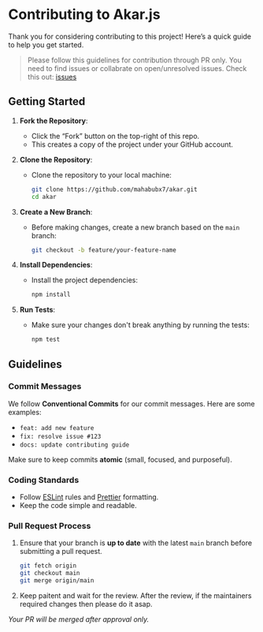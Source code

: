 # Contributing to Akar.js

Thank you for considering contributing to this project! Here’s a quick guide to help you get started.

> Please follow this guidelines for contribution through PR only. You need to find issues or collabrate on open/unresolved issues. Check this out: [issues](https://github.com/mahabubx7/akar/issues)

## Getting Started

1. **Fork the Repository**:
   - Click the “Fork” button on the top-right of this repo.
   - This creates a copy of the project under your GitHub account.

2. **Clone the Repository**:
   - Clone the repository to your local machine:
     ```bash
     git clone https://github.com/mahabubx7/akar.git
     cd akar
     ```

3. **Create a New Branch**:
   - Before making changes, create a new branch based on the `main` branch:
     ```bash
     git checkout -b feature/your-feature-name
     ```

4. **Install Dependencies**:
   - Install the project dependencies:
     ```bash
     npm install
     ```

5. **Run Tests**:
   - Make sure your changes don't break anything by running the tests:
     ```bash
     npm test
     ```

## Guidelines

### Commit Messages
We follow **Conventional Commits** for our commit messages. Here are some examples:
- `feat: add new feature`
- `fix: resolve issue #123`
- `docs: update contributing guide`

Make sure to keep commits **atomic** (small, focused, and purposeful).

### Coding Standards
- Follow [ESLint](https://eslint.org/) rules and [Prettier](https://prettier.io/) formatting.
- Keep the code simple and readable.

### Pull Request Process
1. Ensure that your branch is **up to date** with the latest `main` branch before submitting a pull request.
   ```bash
   git fetch origin
   git checkout main
   git merge origin/main

2. Keep paitent and wait for the review. After the review, if the maintainers required changes then please do it asap.

_Your PR will be merged after approval only._
